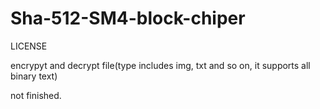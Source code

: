 # Sha-512-SM4-block-chiper

LICENSE

encrypyt and decrypt file(type includes img, txt and so on, it supports all binary text)


not finished.
